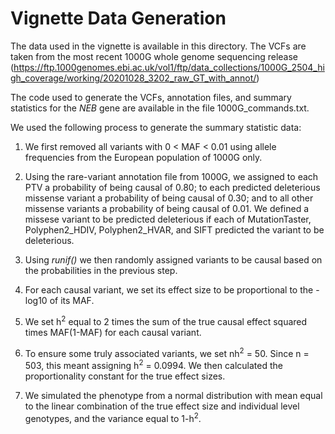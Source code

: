# Vignette Data Generation

The data used in the vignette is available in this directory. The VCFs
are taken from the most recent 1000G whole genome sequencing release
(<https://ftp.1000genomes.ebi.ac.uk/vol1/ftp/data_collections/1000G_2504_high_coverage/working/20201028_3202_raw_GT_with_annot/>)

The code used to generate the VCFs, annotation files, and summary
statistics for the *NEB* gene are available in the file
1000G\_commands.txt.

We used the following process to generate the summary statistic data:

1.  We first removed all variants with 0 &lt; MAF &lt; 0.01 using allele
    frequencies from the European population of 1000G only.

2.  Using the rare-variant annotation file from 1000G, we assigned to
    each PTV a probability of being causal of 0.80; to each predicted
    deleterious missense variant a probability of being causal of 0.30;
    and to all other missense variants a probability of being causal of
    0.01. We defined a missese variant to be predicted deleterious if
    each of MutationTaster, Polyphen2\_HDIV, Polyphen2\_HVAR, and SIFT
    predicted the variant to be deleterious.

3.  Using *runif()* we then randomly assigned variants to be causal
    based on the probabilities in the previous step.

4.  For each causal variant, we set its effect size to be proportional
    to the -log10 of its MAF.

5.  We set h<sup>2</sup> equal to 2 times the sum of the true causal
    effect squared times MAF(1-MAF) for each causal variant.

6.  To ensure some truly associated variants, we set nh<sup>2</sup>
    = 50. Since n = 503, this meant assigning h<sup>2</sup> = 0.0994. We
    then calculated the proportionality constant for the true effect
    sizes.

7.  We simulated the phenotype from a normal distribution with mean
    equal to the linear combination of the true effect size and
    individual level genotypes, and the variance equal to
    1-h<sup>2</sup>.
